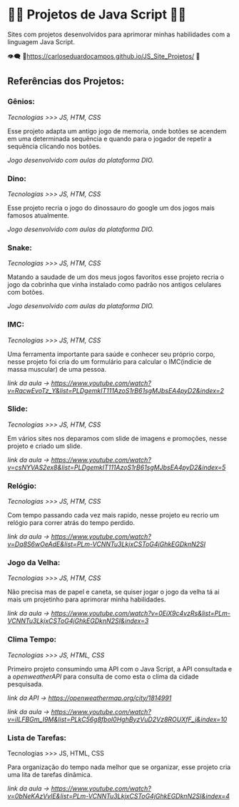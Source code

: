 # :man_technologist: Projetos de Java Script :man_student:

Sites com projetos desenvolvidos para aprimorar minhas habilidades com a linguagem Java Script.

:eye_speech_bubble: :link:https://carloseduardocampos.github.io/JS_Site_Projetos/ :eyes:

## Referências dos Projetos:

### Gênios:

*Tecnologias >>> JS, HTM, CSS*

Esse projeto adapta um antigo jogo de memoria, onde botões se acendem em uma determinada sequência e quando para o jogador de repetir a sequência clicando nos botões.   

*Jogo desenvolvido com aulas da plataforma DIO.*



### Dino:

*Tecnologias >>> JS, HTM, CSS*

Esse projeto recria o jogo do dinossauro do google um dos jogos mais famosos atualmente.

*Jogo desenvolvido com aulas da plataforma DIO.*



### Snake:

*Tecnologias >>> JS, HTM, CSS*

Matando a saudade de um dos meus jogos favoritos esse projeto recria o jogo da cobrinha que vinha instalado como padrão nos antigos celulares com botões.

*Jogo desenvolvido com aulas da plataforma DIO.*



### IMC:
*Tecnologias >>> JS, HTM, CSS*

Uma ferramenta importante para saúde e conhecer seu próprio corpo, nesse projeto foi cria do um formulário para calcular o IMC(indicie de massa muscular) de uma pessoa.

*link da aula -> https://www.youtube.com/watch?v=RacwEvoTz_Y&list=PLDgemkIT111AzoS1rB61sgMJbsEA4pyD2&index=2*




### Slide:
*Tecnologias >>> JS, HTM, CSS*

Em vários sites nos deparamos com slide de imagens e promoções, nesse projeto e criado um slide.

*link da aula -> https://www.youtube.com/watch?v=csNYVAS2ex8&list=PLDgemkIT111AzoS1rB61sgMJbsEA4pyD2&index=5*



### Relógio:
*Tecnologias >>> JS, HTM, CSS*

Com tempo passando cada vez mais rapido, nesse projeto eu recrio um relógio para correr atrás do tempo perdido.

*link da aula -> https://www.youtube.com/watch?v=Dq8S6wOeAdE&list=PLm-VCNNTu3LkjxCSToG4jGhkEGDknN2SI*



### Jogo da Velha:
*Tecnologias >>> JS, HTM, CSS*

Não precisa mas de papel e caneta, se quiser jogar o jogo da velha tá ai mais um projetinho para aprimorar minha habilidades. 

*link da aula -> https://www.youtube.com/watch?v=0EiX9c4vzRs&list=PLm-VCNNTu3LkjxCSToG4jGhkEGDknN2SI&index=3*




### Clima Tempo:
*Tecnologias >>> JS, HTML, CSS*

Primeiro projeto consumindo uma API com o Java Script, a API consultada e a *openweatherAPI* para consulta de como esta o clima da cidade pesquisada.

*link da API -> https://openweathermap.org/city/1814991*

*link da aula -> https://www.youtube.com/watch?v=iILFBGm_I9M&list=PLkC56g8fboI0HghByzVuD2Vz8ROUXfF_j&index=10*



### Lista de Tarefas:

Tecnologias >>> JS, HTML, CSS

Para organização do tempo nada melhor que se organizar, esse projeto cria uma lita de tarefas dinâmica. 

*link da aula -> https://www.youtube.com/watch?v=0bNeKAzVvlE&list=PLm-VCNNTu3LkjxCSToG4jGhkEGDknN2SI&index=4*

